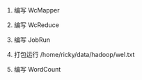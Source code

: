 1. 编写 WcMapper

2. 编写 WcReduce

3. 编写 JobRun

4. 打包运行 /home/ricky/data/hadoop/wel.txt

5. 编写 WordCount